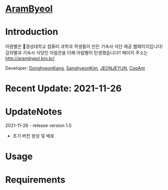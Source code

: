 # [AramByeol](http://arambyeol.kro.kr/)
# Introduction
아람별은 🏫경상대학교 컴퓨터 과학과 학생들이 만든 기숙사 식단 제공 웹페이지입니다! 
감자별과 기숙사 식당인 아람관을 더해 아람별이 탄생했습니다!!
페이지 주소는 http://arambyeol.kro.kr/ 

Developer: [DonghyeonKang](https://github.com/DonghyeonKang), [SanghyeonKim](https://github.com/limetimeline), [JEONJEYUN](https://github.com/JEONJEYUN), [CooAnt](https://github.com/CooAnt)

# Recent Update: 2021-11-26
# UpdateNotes
2021-11-26 - release version 1.0
- 초기 버전 완성 및 배포
# Usage
# Requirements
